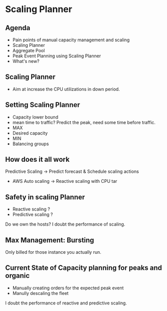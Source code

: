 # Scaling Planner

## Agenda
* Pain points of manual capacity management and scaling
* Scaling Planner
* Aggregate Pool
* Peak Event Planning using Scaling Planner
* What's new?

## Scaling Planner
* Aim at increase the CPU utilizations in down period.

## Setting Scaling Planner
* Capacity lower bound
* mean time to traffic? Predict the peak, need some time before traffic.
* MAX
* Desired capacity
* MIN
* Balancing groups

## How does it all work
Predictive Scaling -> Predict forecast & Schedule scaling actions
* AWS Auto scaling -> Reactive scaling with CPU tar

## Safety in scaling Planner
* Reactive scaling ?
* Predictive scaling ?

Do we own the hosts?
I doubt the performance of scaling.

## Max Management: Bursting
Only billed for those instance you actually run.

## Current State of Capacity planning for peaks and organic
* Manually creating orders for the expected peak event
* Manully descaling the fleet

I doubt the performance of reactive and predictive scaling. 

